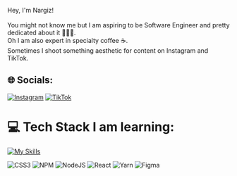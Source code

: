 
Hey, I'm Nargiz!<br><br>You might not know me but I am aspiring to be Software Engineer and pretty dedicated about it 👩🏻‍💻. <br>Oh I am also expert in specialty coffee ☕️.<br>Sometimes I shoot something aesthetic for content on Instagram and TikTok.


## 🌐 Socials:
[![Instagram](https://img.shields.io/badge/Instagram-%23E4405F.svg?logo=Instagram&logoColor=white)](https://instagram.com/nrgzlife) [![TikTok](https://img.shields.io/badge/TikTok-%23000000.svg?logo=TikTok&logoColor=white)](https://tiktok.com/@nargysc) 

# 💻 Tech Stack I am learning:
[![My Skills](https://skillicons.dev/icons?i=js,html,css,wasm)](https://skillicons.dev)

![CSS3](https://img.shields.io/badge/css3-%231572B6.svg?style=for-the-badge&logo=css3&logoColor=white) ![NPM](https://img.shields.io/badge/NPM-%23CB3837.svg?style=for-the-badge&logo=npm&logoColor=white) ![NodeJS](https://img.shields.io/badge/node.js-6DA55F?style=for-the-badge&logo=node.js&logoColor=white) ![React](https://img.shields.io/badge/react-%2320232a.svg?style=for-the-badge&logo=react&logoColor=%2361DAFB) ![Yarn](https://img.shields.io/badge/yarn-%232C8EBB.svg?style=for-the-badge&logo=yarn&logoColor=white) ![Figma](https://img.shields.io/badge/figma-%23F24E1E.svg?style=for-the-badge&logo=figma&logoColor=white)
